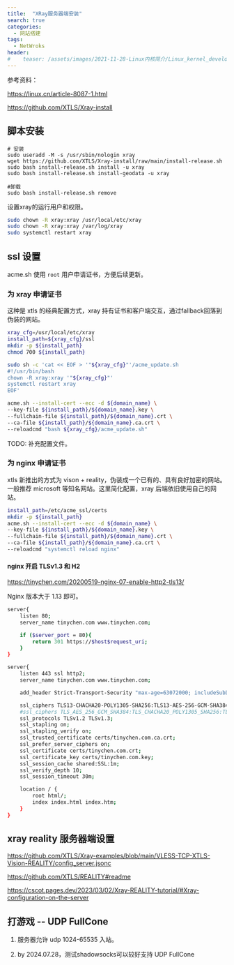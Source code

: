 ```yaml
---
title:  "XRay服务器端安装"
search: true
categories:
  - 网站搭建
tags:
  - NetWroks
header:
#    teaser: /assets/images/2021-11-28-Linux内核简介/Linux_kernel_development.jpg
---
```


参考资料：

https://linux.cn/article-8087-1.html

https://github.com/XTLS/Xray-install

## 脚本安装

```
# 安装
sudo useradd -M -s /usr/sbin/nologin xray
wget https://github.com/XTLS/Xray-install/raw/main/install-release.sh
sudo bash install-release.sh install -u xray
sudo bash install-release.sh install-geodata -u xray

#卸载
sudo bash install-release.sh remove
```

设置xray的运行用户和权限。

```bash
sudo chown -R xray:xray /usr/local/etc/xray
sudo chown -R xray:xray /var/log/xray
sudo systemctl restart xray
```

## ssl 设置

acme.sh 使用 `root` 用户申请证书，方便后续更新。

### 为 xray 申请证书

这种是 xtls 的经典配置方式，xray 持有证书和客户端交互，通过fallback回落到
伪装的网站。

```bash
xray_cfg=/usr/local/etc/xray
install_path=${xray_cfg}/ssl
mkdir -p ${install_path}
chmod 700 ${install_path}

sudo sh -c 'cat << EOF > '"${xray_cfg}"'/acme_update.sh
#!/usr/bin/bash
chown -R xray:xray '"${xray_cfg}"'
systemctl restart xray
EOF'

acme.sh --install-cert --ecc -d ${domain_name} \
--key-file ${install_path}/${domain_name}.key \
--fullchain-file ${install_path}/${domain_name}.crt \
--ca-file ${install_path}/${domain_name}.ca.crt \
--reloadcmd "bash ${xray_cfg}/acme_update.sh"
```

TODO: 补充配置文件。

### 为 nginx 申请证书

xtls 新推出的方式为 vison + reality，伪装成一个已有的、具有良好加密的网站。
一般推荐 microsoft 等知名网站。这里简化配置，xray 后端依旧使用自己的网站。

```bash
install_path=/etc/acme_ssl/certs
mkdir -p ${install_path}
acme.sh --install-cert --ecc -d ${domain_name} \
--key-file ${install_path}/${domain_name}.key \
--fullchain-file ${install_path}/${domain_name}.crt \
--ca-file ${install_path}/${domain_name}.ca.crt \
--reloadcmd "systemctl reload nginx"
```

#### nginx 开启 TLSv1.3 和 H2

https://tinychen.com/20200519-nginx-07-enable-http2-tls13/

Nginx 版本大于 1.13 即可。

```bash
server{
    listen 80;
    server_name tinychen.com www.tinychen.com;

    if ($server_port = 80){
        return 301 https://$host$request_uri;
    }
}

server{
    listen 443 ssl http2;
    server_name tinychen.com www.tinychen.com;

    add_header Strict-Transport-Security "max-age=63072000; includeSubDomains; preload";

    ssl_ciphers TLS13-CHACHA20-POLY1305-SHA256:TLS13-AES-256-GCM-SHA384:TLS13-AES-128-GCM-SHA256:EECDH+CHACHA20:EECDH+AESGCM:EECDH+AES;
    #ssl_ciphers TLS_AES_256_GCM_SHA384:TLS_CHACHA20_POLY1305_SHA256:TLS_AES_128_GCM_SHA256:TLS_AES_128_CCM_8_SHA256:TLS_AES_128_CCM_SHA256;
    ssl_protocols TLSv1.2 TLSv1.3;
    ssl_stapling on;
    ssl_stapling_verify on;
    ssl_trusted_certificate certs/tinychen.com.ca.crt;
    ssl_prefer_server_ciphers on;
    ssl_certificate certs/tinychen.com.crt;
    ssl_certificate_key certs/tinychen.com.key;
    ssl_session_cache shared:SSL:1m;
    ssl_verify_depth 10;
    ssl_session_timeout 30m;

    location / {
        root html/;
        index index.html index.htm;
    }
}
```

## xray reality 服务器端设置

https://github.com/XTLS/Xray-examples/blob/main/VLESS-TCP-XTLS-Vision-REALITY/config_server.jsonc

https://github.com/XTLS/REALITY#readme

https://cscot.pages.dev/2023/03/02/Xray-REALITY-tutorial/#Xray-configuration-on-the-server

## 打游戏 -- UDP FullCone

1. 服务器允许 udp 1024-65535 入站。

2. by 2024.07.28，测试shadowsocks可以较好支持 UDP FullCone

